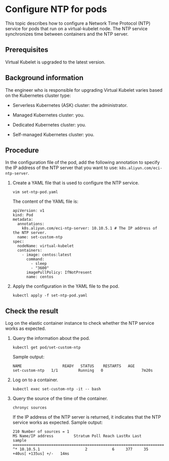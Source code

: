 Configure NTP for pods 
===========================================

This topic describes how to configure a Network Time Protocol (NTP) service for pods that run on a virtual-kubelet node. The NTP service synchronizes time between containers and the NTP server. 

Prerequisites 
----------------------------------

Virtual Kubelet is upgraded to the latest version.

Background information 
-------------------------------------------

The engineer who is responsible for upgrading Virtual Kubelet varies based on the Kubernetes cluster type:

* Serverless Kubernetes (ASK) cluster: the administrator.

  

* Managed Kubernetes cluster: you.

  

* Dedicated Kubernetes cluster: you.

  

* Self-managed Kubernetes cluster: you.

  




Procedure 
------------------------------

In the configuration file of the pod, add the following annotation to specify the IP address of the NTP server that you want to use: `k8s.aliyun.com/eci-ntp-server`. 

1. Create a YAML file that is used to configure the NTP service. 

       vim set-ntp-pod.yaml

   

   The content of the YAML file is:

       apiVersion: v1
       kind: Pod
       metadata:
         annotations:
           k8s.aliyun.com/eci-ntp-server: 10.10.5.1 # The IP address of the NTP server.
         name: set-custom-ntp
       spec:
         nodeName: virtual-kubelet
         containers:
           - image: centos:latest
             command:
               - sleep
               - "3600"
             imagePullPolicy: IfNotPresent
             name: centos

   

2. Apply the configuration in the YAML file to the pod. 

       kubectl apply -f set-ntp-pod.yaml

   




Check the result 
-------------------------------------

Log on the elastic container instance to check whether the NTP service works as expected. 

1. Query the information about the pod. 

       kubectl get pod/set-custom-ntp

   

   Sample output:

       NAME                  READY   STATUS    RESTARTS   AGE
       set-custom-ntp   1/1         Running   0                 7m20s

   

2. Log on to a container. 

       kubectl exec set-custom-ntp -it -- bash

   

3. Query the source of the time of the container. 

       chronyc sources

   

   If the IP address of the NTP server is returned, it indicates that the NTP service works as expected. Sample output:

       210 Number of sources = 1
       MS Name/IP address         Stratum Poll Reach LastRx Last                            sample
       ===============================================================================
       ^* 10.10.5.1                    2           6     377     35       +40us[ +135us] +/-   14ms 

   



